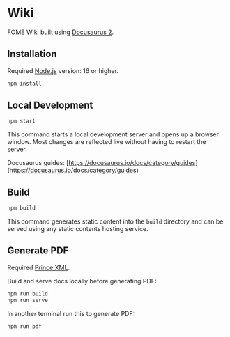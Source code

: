 # Wiki

FOME Wiki built using [Docusaurus 2](https://docusaurus.io/).

## Installation

Required [Node.js](https://nodejs.dev/) version: 16 or higher.

```bash
npm install
```

## Local Development

```bash
npm start
```

This command starts a local development server and opens up a browser window. Most changes are reflected live without having to restart the server.

Docusaurus guides: [https://docusaurus.io/docs/category/guides](https://docusaurus.io/docs/category/guides)

## Build

```bash
npm build
```

This command generates static content into the `build` directory and can be served using any static contents hosting service.

## Generate PDF

Required [Prince XML](https://www.princexml.com/).

Build and serve docs locally before generating PDF:

```bash
npm run build
npm run serve
```

In another terminal run this to generate PDF:

```bash
npm run pdf
```
